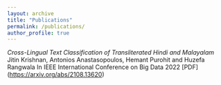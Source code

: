 ```yaml
---
layout: archive
title: "Publications"
permalink: /publications/
author_profile: true
---
```


*Cross-Lingual Text Classification of Transliterated Hindi and Malayalam*
Jitin Krishnan, Antonios Anastasopoulos, Hemant Purohit and Huzefa Rangwala
In IEEE International Conference on Big Data 2022
[PDF] (https://arxiv.org/abs/2108.13620)
